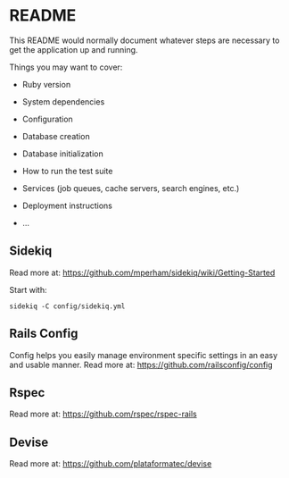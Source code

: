 # README

This README would normally document whatever steps are necessary to get the
application up and running.

Things you may want to cover:

* Ruby version

* System dependencies

* Configuration

* Database creation

* Database initialization

* How to run the test suite

* Services (job queues, cache servers, search engines, etc.)

* Deployment instructions

* ...

## Sidekiq

Read more at: https://github.com/mperham/sidekiq/wiki/Getting-Started

Start with:
```
sidekiq -C config/sidekiq.yml
```

## Rails Config

Config helps you easily manage environment specific settings in an easy and usable manner.
Read more at: https://github.com/railsconfig/config

## Rspec

Read more at: https://github.com/rspec/rspec-rails

## Devise

Read more at: https://github.com/plataformatec/devise
